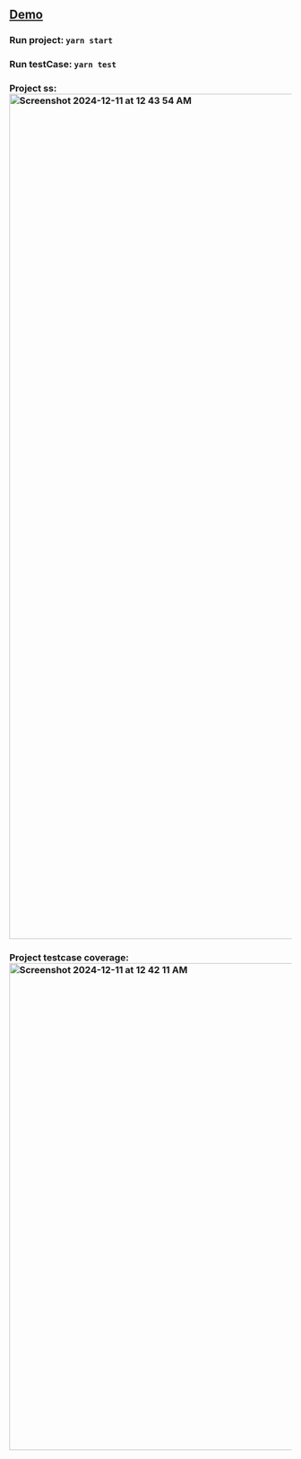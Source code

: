 ## [Demo](https://radhika-chhabra.github.io/frontend-assignment-radhika/)

### Run project: `yarn start`

### Run testCase: `yarn test`

### Project ss:<img width="1508" alt="Screenshot 2024-12-11 at 12 43 54 AM" src="https://github.com/user-attachments/assets/b01055bd-e1e9-4311-b2c0-9fddb7d2581a">

### Project testcase coverage: <img width="869" alt="Screenshot 2024-12-11 at 12 42 11 AM" src="https://github.com/user-attachments/assets/9bec2821-0052-4a39-9927-9daf7b895a7d">

